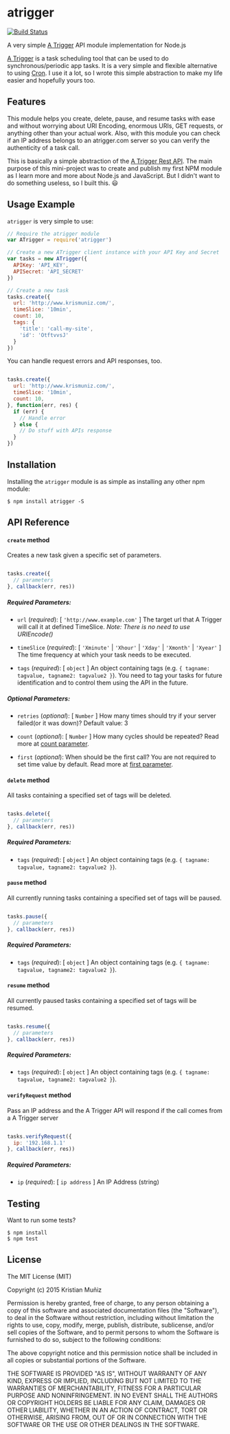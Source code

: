 # atrigger

[![Build Status](https://travis-ci.org/krismuniz/atrigger-node.svg?branch=master)](https://travis-ci.org/krismuniz/atrigger-node)

A very simple [A Trigger](http://atrigger.com) API module implementation for Node.js

[A Trigger](http://atrigger.com) is a task scheduling tool that can be used to do synchronous/periodic app tasks. It is a very simple and flexible alternative to using [Cron](https://en.wikipedia.org/wiki/Cron). I use it a lot, so I wrote this simple abstraction to make my life easier and hopefully yours too.

## Features

This module helps you create, delete, pause, and resume tasks with ease and without worrying about URI Encoding, enormous URIs, GET requests, or anything other than your actual work. Also, with this module you can check if an IP address belongs to an atrigger.com server so you can verify the authenticity of a task call.

This is basically a simple abstraction of the [A Trigger Rest API](http://atrigger.com/docs/wiki/5/rest-api-v10). The main purpose of this mini-project was to create and publish my first NPM module as I learn more and more about Node.js and JavaScript. But I didn't want to do something useless, so I built this. :smiley:

## Usage Example

`atrigger` is very simple to use:

```javascript
// Require the atrigger module
var ATrigger = require('atrigger')

// Create a new ATrigger client instance with your API Key and Secret
var tasks = new ATrigger({
  APIKey: 'API_KEY',
  APISecret: 'API_SECRET'
})

// Create a new task
tasks.create({
  url: 'http://www.krismuniz.com/',
  timeSlice: '10min',
  count: 10,
  tags: {
    'title': 'call-my-site',
    'id': 'OtftvvsJ'
  }
})
```

You can handle request errors and API responses, too.

```javascript

tasks.create({
  url: 'http://www.krismuniz.com/',
  timeSlice: '10min',
  count: 10,
}, function(err, res) {
  if (err) {
    // Handle error
  } else {
    // Do stuff with APIs response
  }
})

```

## Installation

Installing the ```atrigger``` module is as simple as installing any other npm module:

```shell
$ npm install atrigger -S
```

## API Reference

#### `create` method

Creates a new task given a specific set of parameters.

```javascript

tasks.create({
  // parameters
}, callback(err, res))

```

##### Required Parameters:

* `url` (*required*): [ `'http://www.example.com'` ] The target url that A Trigger will call it at defined TimeSlice. *Note: There is no need to use URIEncode()*

* `timeSlice` (*required*): [ `'Xminute'` | `'Xhour'` | `'Xday'` | `'Xmonth'` | `'Xyear'` ] The time frequency at which your task needs to be executed.

* `tags` (*required*): [ `object` ] An object containing tags (e.g. `{ tagname: tagvalue, tagname2: tagvalue2 }`). You need to tag your tasks for future identification and to control them using the API in the future.

##### Optional Parameters:

* `retries` (*optional*): [ `Number` ] How many times should try if your server failed(or it was down)? Default value: 3

* `count` (*optional*): [ `Number` ] How many cycles should be repeated? Read more at [count parameter](http://atrigger.com/docs/wiki/8/rest-api-v10-parameter-count).

* `first` (*optional*): When should be the first call? You are not required to set time value by default. Read more at [first parameter](http://atrigger.com/docs/wiki/10/rest-api-v10-parameter-first).

#### `delete` method

All tasks containing a specified set of tags will be deleted.

```javascript

tasks.delete({
  // parameters
}, callback(err, res))

```

##### Required Parameters:

* `tags` (*required*): [ `object` ] An object containing tags (e.g. `{ tagname: tagvalue, tagname2: tagvalue2 }`).

#### `pause` method

All currently running tasks containing a specified set of tags will be paused.

```javascript

tasks.pause({
  // parameters
}, callback(err, res))

```

##### Required Parameters:

* `tags` (*required*): [ `object` ] An object containing tags (e.g. `{ tagname: tagvalue, tagname2: tagvalue2 }`).

#### `resume` method

All currently paused tasks containing a specified set of tags will be resumed.

```javascript

tasks.resume({
  // parameters
}, callback(err, res))

```

##### Required Parameters:

* `tags` (*required*): [ `object` ] An object containing tags (e.g. `{ tagname: tagvalue, tagname2: tagvalue2 }`).

#### `verifyRequest` method

Pass an IP address and the A Trigger API will respond if the call comes from a A Trigger server

```javascript

tasks.verifyRequest({
  ip: '192.168.1.1'
}, callback(err, res))

```

##### Required Parameters:

* `ip` (*required*): [ `ip address` ] An IP Address (string)

## Testing

Want to run some tests?

```shell
$ npm install
$ npm test
```

## License

The MIT License (MIT)

Copyright (c) 2015 Kristian Muñiz

Permission is hereby granted, free of charge, to any person obtaining a copy
of this software and associated documentation files (the "Software"), to deal
in the Software without restriction, including without limitation the rights
to use, copy, modify, merge, publish, distribute, sublicense, and/or sell
copies of the Software, and to permit persons to whom the Software is
furnished to do so, subject to the following conditions:

The above copyright notice and this permission notice shall be included in all
copies or substantial portions of the Software.

THE SOFTWARE IS PROVIDED "AS IS", WITHOUT WARRANTY OF ANY KIND, EXPRESS OR
IMPLIED, INCLUDING BUT NOT LIMITED TO THE WARRANTIES OF MERCHANTABILITY,
FITNESS FOR A PARTICULAR PURPOSE AND NONINFRINGEMENT. IN NO EVENT SHALL THE
AUTHORS OR COPYRIGHT HOLDERS BE LIABLE FOR ANY CLAIM, DAMAGES OR OTHER
LIABILITY, WHETHER IN AN ACTION OF CONTRACT, TORT OR OTHERWISE, ARISING FROM,
OUT OF OR IN CONNECTION WITH THE SOFTWARE OR THE USE OR OTHER DEALINGS IN THE
SOFTWARE.
